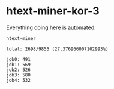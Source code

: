 # htext-miner-kor-3

Everything doing here is automated.

```
htext-miner

total: 2698/9855 (27.376966007102993%)

job0: 491
job1: 569
job2: 526
job3: 580
job4: 532
```
